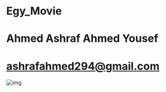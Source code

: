 # Egy_Movie
# Ahmed Ashraf Ahmed Yousef
# ashrafahmed294@gmail.com

![img](https://user-images.githubusercontent.com/61565967/148950416-71d3a79f-eb01-4c33-984b-e2cae7bdf31c.png)
